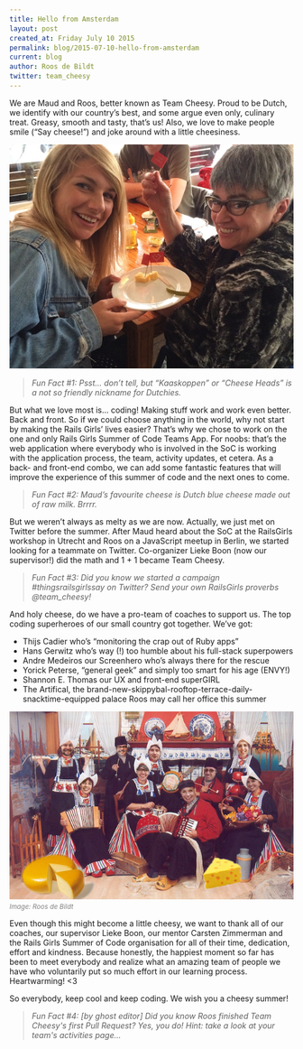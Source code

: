 ```yaml
---
title: Hello from Amsterdam
layout: post
created_at: Friday July 10 2015 
permalink: blog/2015-07-10-hello-from-amsterdam
current: blog
author: Roos de Bildt
twitter: team_cheesy
---
```


We are Maud and Roos, better known as Team Cheesy. Proud to be Dutch, we identify with our country’s best, and some argue even only, culinary treat. Greasy, smooth and tasty, that’s us! Also, we love to make people smile (“Say cheese!”) and joke around with a little cheesiness.

<img src="/img/blog/2015/hello-from-amsterdam-students.jpg" alt="Team Cheesy" width="600">
<font color="grey"><small><i></i></small></font> 

<blockquote><em>Fun Fact #1: Psst… don’t tell, but “Kaaskoppen” or “Cheese Heads” is a not so friendly nickname for Dutchies.</em></blockquote>


But what we love most is… coding! Making stuff work and work even better. Back and front. So if we could choose anything in the world, why not start by making the Rails Girls’ lives easier? That’s why we chose to work on the one and only Rails Girls Summer of Code Teams App. For noobs: that’s the web application where everybody who is involved in the SoC is working with the application process, the team, activity updates, et cetera. As a back- and front-end combo, we can add some fantastic features that will improve the experience of this summer of code and the next ones to come.

<blockquote><em>Fun Fact #2: Maud’s favourite cheese is Dutch blue cheese made out of raw milk. Brrrr.</em></blockquote>

But we weren’t always as melty as we are now. Actually, we just met on Twitter before the summer. After Maud heard about the SoC at the RailsGirls workshop in Utrecht and Roos on a JavaScript meetup in Berlin, we started looking for a teammate on Twitter. Co-organizer Lieke Boon (now our supervisor!) did the math and 1 + 1 became Team Cheesy.

<blockquote><em>Fun Fact #3: Did you know we started a campaign #thingsrailsgirlssay on Twitter? Send your own RailsGirls proverbs @team_cheesy!</em></blockquote>

And holy cheese, do we have a pro-team of coaches to support us. The top coding superheroes of our small country got together. We’ve got:

* Thijs Cadier who’s “monitoring the crap out of Ruby apps”  
* Hans Gerwitz who’s way (!) too humble about his full-stack superpowers  
* Andre Medeiros our Screenhero who’s always there for the rescue  
* Yorick Peterse, “general geek” and simply too smart for his age (ENVY!)  
* Shannon E. Thomas our UX and front-end superGIRL  
* The Artifical, the brand-new-skippybal-rooftop-terrace-daily-snacktime-equipped palace Roos may call her office this summer  

<img src="/img/blog/2015/hello-from-amsterdam-team.jpg" alt="Team Cheesy" width="600">
<font color="grey"><small><i>Image: Roos de Bildt</i></small></font> 

Even though this might become a little cheesy, we want to thank all of our coaches, our supervisor Lieke Boon, our mentor Carsten Zimmerman and the Rails Girls Summer of Code organisation for all of their time, dedication, effort and kindness. Because honestly, the happiest moment so far has been to meet everybody and realize what an amazing team of people we have who voluntarily put so much effort in our learning process. Heartwarming! <3

So everybody, keep cool and keep coding. We wish you a cheesy summer!

<blockquote><em>Fun Fact #4: [by ghost editor] Did you know Roos finished Team Cheesy's first Pull Request? Yes, you do! Hint: take a look at your team's activities page...</em></blockquote> 

